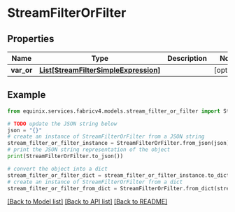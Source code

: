 # StreamFilterOrFilter


## Properties

Name | Type | Description | Notes
------------ | ------------- | ------------- | -------------
**var_or** | [**List[StreamFilterSimpleExpression]**](StreamFilterSimpleExpression.md) |  | [optional] 

## Example

```python
from equinix.services.fabricv4.models.stream_filter_or_filter import StreamFilterOrFilter

# TODO update the JSON string below
json = "{}"
# create an instance of StreamFilterOrFilter from a JSON string
stream_filter_or_filter_instance = StreamFilterOrFilter.from_json(json)
# print the JSON string representation of the object
print(StreamFilterOrFilter.to_json())

# convert the object into a dict
stream_filter_or_filter_dict = stream_filter_or_filter_instance.to_dict()
# create an instance of StreamFilterOrFilter from a dict
stream_filter_or_filter_from_dict = StreamFilterOrFilter.from_dict(stream_filter_or_filter_dict)
```
[[Back to Model list]](../README.md#documentation-for-models) [[Back to API list]](../README.md#documentation-for-api-endpoints) [[Back to README]](../README.md)


